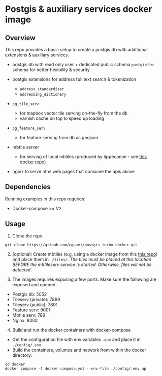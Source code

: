 
# Postgis & auxiliary services docker image

## Overview

This repo provides a basic setup to create a postgis db with additional extensions & auxiliary services. 

- postgis db with read only user + dedicated public schema `postgisftw` schema for better flexibility & security

- postgis extensions for address full text search & tokenization
    - `address_standardizer`
    - `addressing_dictionary`

- `pg_tile_serv`
    - for mapbox vector tile serving on-the-fly from the db
    - varnish cache on top to speed up loading

- `pg_feature_serv`
    - for feature serving from db as geojson

- mbtile server
    - for serving of local mbtiles (produced by tippecanoe - see [this docker repo](https://github.com/cgauvi/tippecanoe_docker))

- nginx to serve html web pages that consume the apis above

## Dependencies

Running examples in this repo requires:

- Docker-compose >= V2


## Usage

1. Clone the repo

```
git clone https://github.com/cgauvi/postgis_turbo_docker.git
```

2. (optional) Create mbtiles (e.g. using a docker image from this [this repo](https://github.com/cgauvi/tippecanoe_docker)) and place them in `./tiles/`. _The tiles must be placed at this location BEFORE the mbtileserv service is started. Otherwise, files will not be detected_.



3. The images requires exposing a few ports. Make sure the following  are exposed and opened:

- Postgis db: 5052
- Tileserv (private): 7899
- Tileserv (public): 7801
- Feature serv: 9001
- Mbtile serv: 789
- Nginx: 8000 


4. Build and run the docker containers with docker-compose

- Get the configuration file with env variables `.env` and place it in `./config/.env`
- Build the containers, volumes and network from within the docker directory:
```
cd docker
docker compose -f docker-compose.yml --env-file ./config/.env up
```


